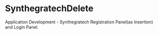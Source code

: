 # SynthegratechDelete
Application Development - Synthegratech Registration Panel(as Insertion) and Login Panel.
